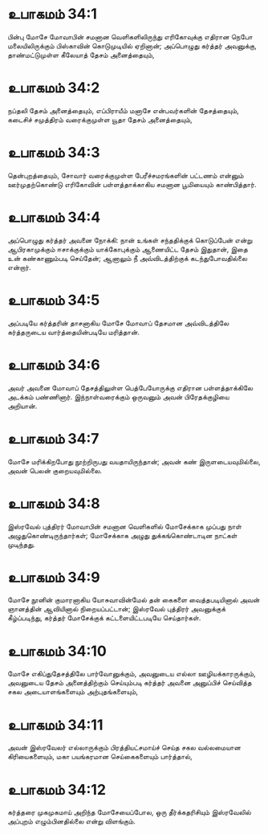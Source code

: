 # உபாகமம் 34:1

பின்பு மோசே மோவாபின் சமனான வெளிகளிலிருந்து எரிகோவுக்கு எதிரான நெபோ
மலையிலிருக்கும் பிஸ்காவின் கொடுமுடியில் ஏறினான்; அப்பொழுது கர்த்தர்
அவனுக்கு, தாண்மட்டுமுள்ள கீலேயாத் தேசம் அனைத்தையும்,

# உபாகமம் 34:2

நப்தலி தேசம் அனைத்தையும், எப்பிராயீம் மனாசே என்பவர்களின் தேசத்தையும்,
கடைசிச் சமுத்திரம் வரைக்குமுள்ள யூதா தேசம் அனைத்தையும்,

# உபாகமம் 34:3

தென்புறத்தையும், சோவார் வரைக்குமுள்ள பேரீச்சமரங்களின் பட்டணம் என்னும்
ஊர்முதற்கொண்டு எரிகோவின் பள்ளத்தாக்காகிய சமனான பூமியையும் காண்பித்தார்.

# உபாகமம் 34:4

அப்பொழுது கர்த்தர் அவனை நோக்கி: நான் உங்கள் சந்ததிக்குக் கொடுப்பேன்
என்று ஆபிரகாமுக்கும் ஈசாக்குக்கும் யாக்கோபுக்கும் ஆணையிட்ட தேசம்
இதுதான், இதை உன் கண்காணும்படி செய்தேன்; ஆனாலும் நீ அவ்விடத்திற்குக்
கடந்துபோவதில்லை என்றார்.

# உபாகமம் 34:5

அப்படியே கர்த்தரின் தாசனாகிய மோசே மோவாப் தேசமான அவ்விடத்திலே கர்த்தருடைய
வார்த்தையின்படியே மரித்தான்.

# உபாகமம் 34:6

அவர் அவனை மோவாப் தேசத்திலுள்ள பெத்பேயோருக்கு எதிரான பள்ளத்தாக்கிலே
அடக்கம் பண்ணினார். இந்நாள்வரைக்கும் ஒருவனும் அவன் பிரேதக்குழியை அறியான்.

# உபாகமம் 34:7

மோசே மரிக்கிறபோது நூற்றிருபது வயதாயிருந்தான்; அவன் கண் இருளடையவுமில்லை,
அவன் பெலன் குறையவுமில்லை.

# உபாகமம் 34:8

இஸ்ரவேல் புத்திரர் மோவாபின் சமனான வெளிகளில் மோசேக்காக முப்பது நாள்
அழுதுகொண்டிருந்தார்கள்; மோசேக்காக அழுது துக்கங்கொண்டாடின நாட்கள்
முடிந்தது.

# உபாகமம் 34:9

மோசே நூனின் குமாரனாகிய யோசுவாவின்மேல் தன் கைகளை வைத்தபடியினால் அவன்
ஞானத்தின் ஆவியினால் நிறையப்பட்டான்; இஸ்ரவேல் புத்திரர் அவனுக்குக்
கீழ்ப்படிந்து, கர்த்தர் மோசேக்குக் கட்டளையிட்டபடியே செய்தார்கள்.

# உபாகமம் 34:10

மோசே எகிப்துதேசத்திலே பார்வோனுக்கும், அவனுடைய எல்லா ஊழியக்காரருக்கும்,
அவனுடைய தேசம் அனைத்திற்கும் செய்யும்படி கர்த்தர் அவனை அனுப்பிச்
செய்வித்த சகல அடையாளங்களையும் அற்புதங்களையும்,

# உபாகமம் 34:11

அவன் இஸ்ரவேலர் எல்லாருக்கும் பிரத்தியட்சமாய்ச் செய்த சகல வல்லமையான
கிரியைகளையும், மகா பயங்கரமான செய்கைகளையும் பார்த்தால்,

# உபாகமம் 34:12

கர்த்தரை முகமுகமாய் அறிந்த மோசேயைப்போல, ஒரு தீர்க்கதரிசியும் இஸ்ரவேலில்
அப்புறம் எழும்பினதில்லை என்று விளங்கும்.
